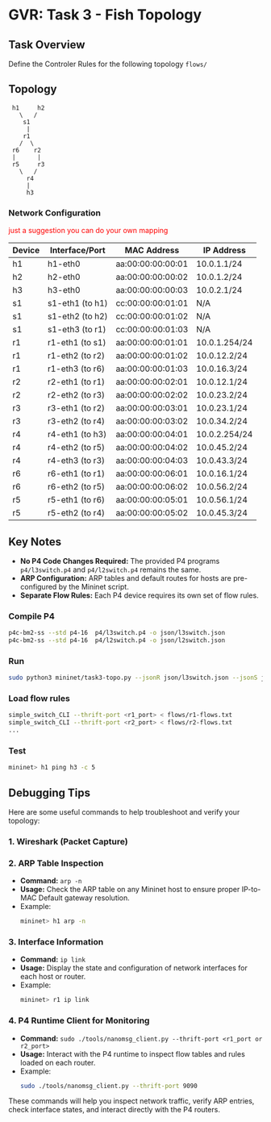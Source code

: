 # GVR: Task 3 - Fish Topology

## Task Overview
Define the Controler Rules for the following topology `flows/`


## Topology
     h1     h2
       \   /
        s1
         |
        r1
       /  \
     r6    r2
     |      |
     r5     r3
       \   /
         r4
         |
         h3


### Network Configuration
<span style="color: red;">just a suggestion you can do your own mapping</span>


| Device   | Interface/Port        | MAC Address          | IP Address       |
|----------|-----------------------|----------------------|------------------|
| h1       | h1-eth0              | aa:00:00:00:00:01   | 10.0.1.1/24      |
| h2       | h2-eth0              | aa:00:00:00:00:02   | 10.0.1.2/24      |
| h3       | h3-eth0              | aa:00:00:00:00:03   | 10.0.2.1/24      |
| s1       | s1-eth1 (to h1)      | cc:00:00:00:01:01   | N/A              |
| s1       | s1-eth2 (to h2)      | cc:00:00:00:01:02   | N/A              |
| s1       | s1-eth3 (to r1)      | cc:00:00:00:01:03   | N/A              |
| r1       | r1-eth1 (to s1)      | aa:00:00:00:01:01   | 10.0.1.254/24    |
| r1       | r1-eth2 (to r2)      | aa:00:00:00:01:02   | 10.0.12.2/24      |
| r1       | r1-eth3 (to r6)      | aa:00:00:00:01:03   | 10.0.16.3/24      |
| r2       | r2-eth1 (to r1)      | aa:00:00:00:02:01   | 10.0.12.1/24      |
| r2       | r2-eth2 (to r3)      | aa:00:00:00:02:02   | 10.0.23.2/24      |
| r3       | r3-eth1 (to r2)      | aa:00:00:00:03:01   | 10.0.23.1/24      |
| r3       | r3-eth2 (to r4)      | aa:00:00:00:03:02   | 10.0.34.2/24      |
| r4       | r4-eth1 (to h3)      | aa:00:00:00:04:01   | 10.0.2.254/24     |
| r4       | r4-eth2 (to r5)      | aa:00:00:00:04:02   | 10.0.45.2/24      |
| r4       | r4-eth3 (to r3)      | aa:00:00:00:04:03   | 10.0.43.3/24      |
| r6       | r6-eth1 (to r1)      | aa:00:00:00:06:01   | 10.0.16.1/24      |
| r6       | r6-eth2 (to r5)      | aa:00:00:00:06:02   | 10.0.56.2/24      |
| r5       | r5-eth1 (to r6)      | aa:00:00:00:05:01   | 10.0.56.1/24      |
| r5       | r5-eth2 (to r4)      | aa:00:00:00:05:02   | 10.0.45.3/24      |



## Key Notes
- **No P4 Code Changes Required:** The provided P4 programs `p4/l3switch.p4` and `p4/l2switch.p4` remains the same.
- **ARP Configuration:** ARP tables and default routes for hosts are pre-configured by the Mininet script.
- **Separate Flow Rules:** Each P4 device requires its own set of flow rules.

### Compile P4
```bash
p4c-bm2-ss --std p4-16  p4/l3switch.p4 -o json/l3switch.json
p4c-bm2-ss --std p4-16  p4/l2switch.p4 -o json/l2switch.json
```

### Run
```bash
sudo python3 mininet/task3-topo.py --jsonR json/l3switch.json --jsonS json/l2switch.json
```

### Load flow rules
```bash
simple_switch_CLI --thrift-port <r1_port> < flows/r1-flows.txt
simple_switch_CLI --thrift-port <r2_port> < flows/r2-flows.txt
...
```

### Test
```bash
mininet> h1 ping h3 -c 5
```

## Debugging Tips

Here are some useful commands to help troubleshoot and verify your topology:

### 1. **Wireshark (Packet Capture)**

### 2. **ARP Table Inspection**
   - **Command:** `arp -n`
   - **Usage:** Check the ARP table on any Mininet host to ensure proper IP-to-MAC Default gateway resolution.
   - Example:
     ```bash
     mininet> h1 arp -n
     ```

### 3. **Interface Information**
   - **Command:** `ip link`
   - **Usage:** Display the state and configuration of network interfaces for each host or router.
   - Example:
     ```bash
     mininet> r1 ip link
     ```

### 4. **P4 Runtime Client for Monitoring**
   - **Command:** `sudo ./tools/nanomsg_client.py --thrift-port <r1_port or r2_port>`
   - **Usage:** Interact with the P4 runtime to inspect flow tables and rules loaded on each router.
   - Example:
     ```bash
     sudo ./tools/nanomsg_client.py --thrift-port 9090
     ```

These commands will help you inspect network traffic, verify ARP entries, check interface states, and interact directly with the P4 routers.
